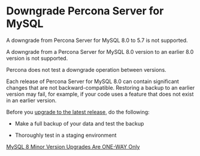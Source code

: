 # Downgrade Percona Server for MySQL

A downgrade from Percona Server for MySQL 8.0 to 5.7 is not supported.

A downgrade from a Percona Server for MySQL 8.0 version to an earlier 8.0 version is not supported. 

Percona does not test a downgrade operation between versions.

Each release of Percona Server for MySQL 8.0 can contain significant changes that are not backward-compatible. Restoring a backup to an earlier version may fail, for example, if your code uses a feature that does not exist in an earlier version.

Before you [upgrade to the latest release](./upgrade.md), do the following:

* Make a full backup of your data and test the backup

* Thoroughly test in a staging environment

[MySQL 8 Minor Version Upgrades Are ONE-WAY Only](https://www.percona.com/blog/2020/01/10/mysql-8-minor-version-upgrades-are-one-way-only/)